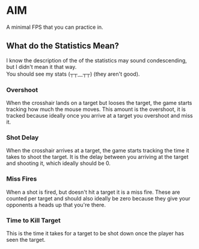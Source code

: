 # AIM

A minimal FPS that you can practice in.

## What do the Statistics Mean?

I know the description of the of the statistics may sound condescending, but I didn't mean it that way.\
You should see my stats (┬┬﹏┬┬) (they aren't good).

### Overshoot

When the crosshair lands on a target but looses the target, the game starts tracking how much the mouse moves.
This amount is the overshoot, it is tracked because ideally once you arrive at a target you overshoot and miss it.

### Shot Delay

When the crosshair arrives at a target, the game starts tracking the time it takes to shoot the target.
It is the delay between you arriving at the target and shooting it, which ideally should be 0.

### Miss Fires

When a shot is fired, but doesn't hit a target it is a miss fire.
These are counted per target and should also ideally be zero because they give your opponents a heads up that you're there.

### Time to Kill Target

This is the time it takes for a target to be shot down once the player has seen the target.
